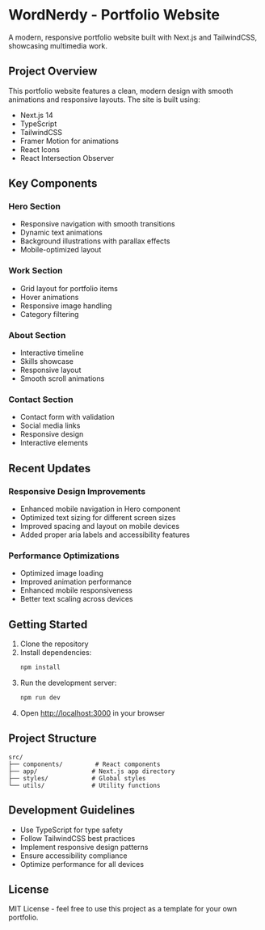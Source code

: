 # WordNerdy - Portfolio Website

A modern, responsive portfolio website built with Next.js and TailwindCSS, showcasing multimedia work.

## Project Overview

This portfolio website features a clean, modern design with smooth animations and responsive layouts. The site is built using:

- Next.js 14
- TypeScript
- TailwindCSS
- Framer Motion for animations
- React Icons
- React Intersection Observer

## Key Components

### Hero Section
- Responsive navigation with smooth transitions
- Dynamic text animations
- Background illustrations with parallax effects
- Mobile-optimized layout

### Work Section
- Grid layout for portfolio items
- Hover animations
- Responsive image handling
- Category filtering

### About Section
- Interactive timeline
- Skills showcase
- Responsive layout
- Smooth scroll animations

### Contact Section
- Contact form with validation
- Social media links
- Responsive design
- Interactive elements

## Recent Updates

### Responsive Design Improvements
- Enhanced mobile navigation in Hero component
- Optimized text sizing for different screen sizes
- Improved spacing and layout on mobile devices
- Added proper aria labels and accessibility features

### Performance Optimizations
- Optimized image loading
- Improved animation performance
- Enhanced mobile responsiveness
- Better text scaling across devices

## Getting Started

1. Clone the repository
2. Install dependencies:
   ```bash
   npm install
   ```
3. Run the development server:
   ```bash
   npm run dev
   ```
4. Open [http://localhost:3000](http://localhost:3000) in your browser

## Project Structure

```
src/
├── components/         # React components
├── app/               # Next.js app directory
├── styles/            # Global styles
└── utils/             # Utility functions
```

## Development Guidelines

- Use TypeScript for type safety
- Follow TailwindCSS best practices
- Implement responsive design patterns
- Ensure accessibility compliance
- Optimize performance for all devices

## License

MIT License - feel free to use this project as a template for your own portfolio. 